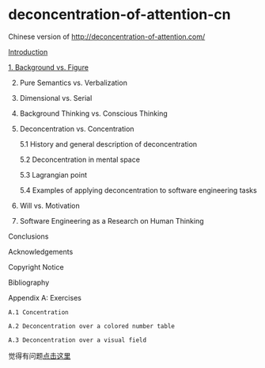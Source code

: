 # deconcentration-of-attention-cn
Chinese version of http://deconcentration-of-attention.com/


[Introduction](http://blog.fengweizhou.com/2015/08/12/deconcentration-of-attention-1/)

[1. Background vs. Figure](http://blog.fengweizhou.com/2015/08/12/deconcentration-of-attention-2/)

2. Pure Semantics vs. Verbalization

3. Dimensional vs. Serial

4. Background Thinking vs. Conscious Thinking

5. Deconcentration vs. Concentration

	5.1 History and general description of deconcentration
	
	5.2 Deconcentration in mental space
	
	5.3 Lagrangian point
	
	5.4 Examples of applying deconcentration to software engineering tasks

6. Will vs. Motivation

7. Software Engineering as a Research on Human Thinking

Conclusions

Acknowledgements

Copyright Notice

Bibliography

Appendix A: Exercises
	
	A.1 Concentration
	
	A.2 Deconcentration over a colored number table
	
	A.3 Deconcentration over a visual field
	
	
觉得有问题[点击这里](https://github.com/dopcn/deconcentration-of-attention-cn/issues/new)